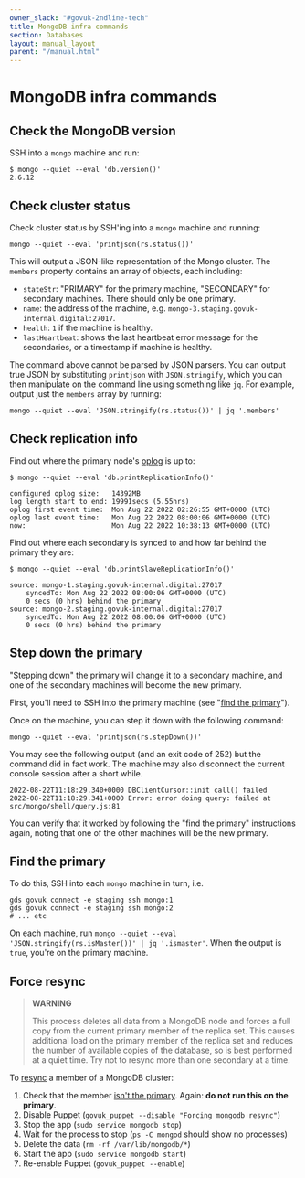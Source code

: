 ```yaml
---
owner_slack: "#govuk-2ndline-tech"
title: MongoDB infra commands
section: Databases
layout: manual_layout
parent: "/manual.html"
---
```


# MongoDB infra commands

## Check the MongoDB version

SSH into a `mongo` machine and run:

```
$ mongo --quiet --eval 'db.version()'
2.6.12
```

## Check cluster status

Check cluster status by SSH'ing into a `mongo` machine and running:

```
mongo --quiet --eval 'printjson(rs.status())'
```

This will output a JSON-like representation of the Mongo cluster. The `members` property contains an array of objects, each including:

- `stateStr`: "PRIMARY" for the primary machine, "SECONDARY" for secondary machines. There should only be one primary.
- `name`: the address of the machine, e.g. `mongo-3.staging.govuk-internal.digital:27017`.
- `health`: `1` if the machine is healthy.
- `lastHeartbeat`: shows the last heartbeat error message for the secondaries, or a timestamp if machine is healthy.

The command above cannot be parsed by JSON parsers. You can output true JSON by substituting `printjson` with `JSON.stringify`, which you can then manipulate on the command line using something like `jq`. For example, output just the `members` array by running:

```
mongo --quiet --eval 'JSON.stringify(rs.status())' | jq '.members'
```

## Check replication info

Find out where the primary node's [oplog](http://docs.mongodb.org/manual/core/replica-set-oplog/) is up to:

```
$ mongo --quiet --eval 'db.printReplicationInfo()'

configured oplog size:   14392MB
log length start to end: 19991secs (5.55hrs)
oplog first event time:  Mon Aug 22 2022 02:26:55 GMT+0000 (UTC)
oplog last event time:   Mon Aug 22 2022 08:00:06 GMT+0000 (UTC)
now:                     Mon Aug 22 2022 10:38:13 GMT+0000 (UTC)
```

Find out where each secondary is synced to and how far behind the primary they are:

```
$ mongo --quiet --eval 'db.printSlaveReplicationInfo()'

source: mongo-1.staging.govuk-internal.digital:27017
    syncedTo: Mon Aug 22 2022 08:00:06 GMT+0000 (UTC)
    0 secs (0 hrs) behind the primary
source: mongo-2.staging.govuk-internal.digital:27017
    syncedTo: Mon Aug 22 2022 08:00:06 GMT+0000 (UTC)
    0 secs (0 hrs) behind the primary
```

## Step down the primary

"Stepping down" the primary will change it to a secondary machine, and one of the secondary machines will become the new primary.

First, you'll need to SSH into the primary machine (see "[find the primary](#find-the-primary)").

Once on the machine, you can step it down with the following command:

```
mongo --quiet --eval 'printjson(rs.stepDown())'
```

You may see the following output (and an exit code of 252) but the command did in fact work. The machine may also disconnect the current console session after a short while.

```
2022-08-22T11:18:29.340+0000 DBClientCursor::init call() failed
2022-08-22T11:18:29.341+0000 Error: error doing query: failed at src/mongo/shell/query.js:81
```

You can verify that it worked by following the "find the primary" instructions again, noting that one of the other machines will be the new primary.

## Find the primary

To do this, SSH into each `mongo` machine in turn, i.e.

```
gds govuk connect -e staging ssh mongo:1
gds govuk connect -e staging ssh mongo:2
# ... etc
```

On each machine, run `mongo --quiet --eval 'JSON.stringify(rs.isMaster())' | jq '.ismaster'`.
When the output is `true`, you're on the primary machine.

## Force resync

> **WARNING**
>
> This process deletes all data from a MongoDB node and forces a full
> copy from the current primary member of the replica set. This causes
> additional load on the primary member of the replica set and reduces the
> number of available copies of the database, so is best performed at a quiet
> time. Try not to resync more than one secondary at a time.

To [resync](https://docs.mongodb.org/v2.4/tutorial/resync-replica-set-member/) a member of a MongoDB cluster:

1. Check that the member [isn't the primary](#find-the-primary). Again: **do not run this on the primary**.
1. Disable Puppet (`govuk_puppet --disable "Forcing mongodb resync"`)
1. Stop the app (`sudo service mongodb stop`)
1. Wait for the process to stop (`ps -C mongod` should show no processes)
1. Delete the data (`rm -rf /var/lib/mongodb/*`)
1. Start the app (`sudo service mongodb start`)
1. Re-enable Puppet (`govuk_puppet --enable`)
